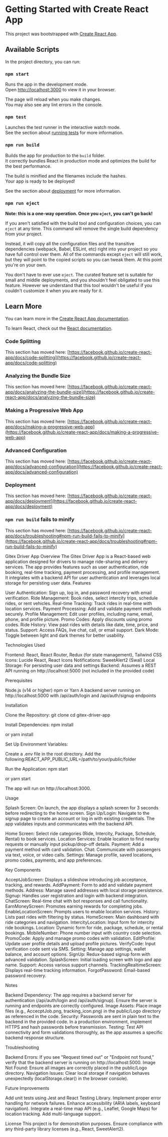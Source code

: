 # Getting Started with Create React App

This project was bootstrapped with [Create React App](https://github.com/facebook/create-react-app).

## Available Scripts

In the project directory, you can run:

### `npm start`

Runs the app in the development mode.\
Open [http://localhost:3000](http://localhost:3000) to view it in your browser.

The page will reload when you make changes.\
You may also see any lint errors in the console.

### `npm test`

Launches the test runner in the interactive watch mode.\
See the section about [running tests](https://facebook.github.io/create-react-app/docs/running-tests) for more information.

### `npm run build`

Builds the app for production to the `build` folder.\
It correctly bundles React in production mode and optimizes the build for the best performance.

The build is minified and the filenames include the hashes.\
Your app is ready to be deployed!

See the section about [deployment](https://facebook.github.io/create-react-app/docs/deployment) for more information.

### `npm run eject`

**Note: this is a one-way operation. Once you `eject`, you can't go back!**

If you aren't satisfied with the build tool and configuration choices, you can `eject` at any time. This command will remove the single build dependency from your project.

Instead, it will copy all the configuration files and the transitive dependencies (webpack, Babel, ESLint, etc) right into your project so you have full control over them. All of the commands except `eject` will still work, but they will point to the copied scripts so you can tweak them. At this point you're on your own.

You don't have to ever use `eject`. The curated feature set is suitable for small and middle deployments, and you shouldn't feel obligated to use this feature. However we understand that this tool wouldn't be useful if you couldn't customize it when you are ready for it.

## Learn More

You can learn more in the [Create React App documentation](https://facebook.github.io/create-react-app/docs/getting-started).

To learn React, check out the [React documentation](https://reactjs.org/).

### Code Splitting

This section has moved here: [https://facebook.github.io/create-react-app/docs/code-splitting](https://facebook.github.io/create-react-app/docs/code-splitting)

### Analyzing the Bundle Size

This section has moved here: [https://facebook.github.io/create-react-app/docs/analyzing-the-bundle-size](https://facebook.github.io/create-react-app/docs/analyzing-the-bundle-size)

### Making a Progressive Web App

This section has moved here: [https://facebook.github.io/create-react-app/docs/making-a-progressive-web-app](https://facebook.github.io/create-react-app/docs/making-a-progressive-web-app)

### Advanced Configuration

This section has moved here: [https://facebook.github.io/create-react-app/docs/advanced-configuration](https://facebook.github.io/create-react-app/docs/advanced-configuration)

### Deployment

This section has moved here: [https://facebook.github.io/create-react-app/docs/deployment](https://facebook.github.io/create-react-app/docs/deployment)

### `npm run build` fails to minify

This section has moved here: [https://facebook.github.io/create-react-app/docs/troubleshooting#npm-run-build-fails-to-minify](https://facebook.github.io/create-react-app/docs/troubleshooting#npm-run-build-fails-to-minify)

Gitex Driver App
Overview
The Gitex Driver App is a React-based web application designed for drivers to manage ride-sharing and delivery services. The app provides features such as user authentication, ride booking, real-time tracking, payment processing, and profile management. It integrates with a backend API for user authentication and leverages local storage for persisting user data.
Features

User Authentication: Sign up, log in, and password recovery with email verification.
Ride Management: Book rides, select intercity trips, schedule rides, or rent vehicles.
Real-time Tracking: Track rides in real-time with location services.
Payment Processing: Add and validate payment methods securely.
Profile Management: Edit user profiles, including name, email, phone, and profile picture.
Promo Codes: Apply discounts using promo codes.
Ride History: View past rides with details like date, time, price, and status.
Support: Access FAQs, live chat, call, or email support.
Dark Mode: Toggle between light and dark themes for better usability.

Technologies Used

Frontend: React, React Router, Redux (for state management), Tailwind CSS
Icons: Lucide React, React Icons
Notifications: SweetAlert2 (Swal)
Local Storage: For persisting user data and settings
Backend: Assumes a REST API running on http://localhost:5000 (not included in the provided code)

Prerequisites

Node.js (v14 or higher)
npm or Yarn
A backend server running on http://localhost:5000 with /api/auth/login and /api/auth/signup endpoints

Installation

Clone the Repository:
git clone <repository-url>
cd gitex-driver-app


Install Dependencies:
npm install

or
yarn install


Set Up Environment Variables:

Create a .env file in the root directory.
Add the following:REACT_APP_PUBLIC_URL=/path/to/your/public/folder




Run the Application:
npm start

or
yarn start

The app will run on http://localhost:3000.


Usage

Splash Screen: On launch, the app displays a splash screen for 3 seconds before redirecting to the home screen.
Sign Up/Login:
Navigate to the signup page to create an account or log in with existing credentials.
The app validates inputs and communicates with the backend API.


Home Screen: Select ride categories (Ride, Intercity, Package, Schedule, Rental) to book services.
Location Services: Enable location to find nearby requests or manually input pickup/drop-off details.
Payment: Add a payment method with card validation.
Chat: Communicate with passengers via text, voice, or video calls.
Settings: Manage profile, saved locations, promo codes, payments, and app preferences.

Key Components

AcceptJobScreen: Displays a slideshow introducing job acceptance, tracking, and rewards.
AddPayment: Form to add and validate payment methods.
Address: Manage saved addresses with local storage persistence.
Signup: Handles user registration and login with backend integration.
ChatScreen: Real-time chat with bot responses and call functionality.
EarnMoneyScreen: Promotes earning rewards for completing jobs.
EnableLocationScreen: Prompts users to enable location services.
History: Lists past rides with filtering by status.
HomeScreen: Main dashboard with ride categories and navigation.
IntercityLocation: Input form for intercity ride bookings.
Location: Dynamic form for ride, package, schedule, or rental bookings.
MobileNumber: Phone number input with country code selection.
PromoCode: Apply and manage promo codes with validation.
EditProfile: Update user profile details and upload profile pictures.
VerifyCode: Input verification code sent via SMS.
Setting: Manage app settings, wallet balance, and account options.
SignUp: Redux-based signup form with advanced validation.
SplashScreen: Initial loading screen with logo and app name.
Support: Access various support channels.
TrackingRealtimeScreen: Displays real-time tracking information.
ForgotPassword: Email-based password recovery.

Notes

Backend Dependency: The app requires a backend server for authentication (/api/auth/login and /api/auth/signup). Ensure the server is running and endpoints are correctly configured.
Image Assets: Place image files (e.g., AccecptJob.png, tracking_icon.png) in the public/Logo directory as referenced in the code.
Security: Passwords are sent in plain text to the backend in the provided code. In a production environment, implement HTTPS and hash passwords before transmission.
Testing: Test API connectivity and form validations thoroughly, as the app assumes a specific backend response structure.

Troubleshooting

Backend Errors: If you see "Request timed out" or "Endpoint not found," verify that the backend server is running on http://localhost:5000.
Image Not Found: Ensure all images are correctly placed in the public/Logo directory.
Navigation Issues: Clear local storage if navigation behaves unexpectedly (localStorage.clear() in the browser console).

Future Improvements

Add unit tests using Jest and React Testing Library.
Implement proper error handling for network failures.
Enhance accessibility (ARIA labels, keyboard navigation).
Integrate a real-time map API (e.g., Leaflet, Google Maps) for location tracking.
Add multi-language support.

License
This project is for demonstration purposes. Ensure compliance with any third-party library licenses (e.g., React, SweetAlert2).
